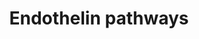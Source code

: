 ---
annotations:
- id: PW:0000228
  parent: signaling pathway
  type: Pathway Ontology
  value: G protein mediated signaling pathway via Galphai family
- id: PW:0000314
  parent: regulatory pathway
  type: Pathway Ontology
  value: calcium/calmodulin dependent signaling pathway
- id: PW:0000227
  parent: signaling pathway
  type: Pathway Ontology
  value: G protein mediated signaling pathway via Galphas family
- id: DOID:10913
  parent: cardiovascular system disease
  type: Disease Ontology
  value: benign essential hypertension
- id: CL:0000192
  parent: native cell
  type: Cell Type Ontology
  value: smooth muscle cell
- id: DOID:10763
  parent: cardiovascular system disease
  type: Disease Ontology
  value: hypertension
- id: PW:0000506
  parent: signaling pathway
  type: Pathway Ontology
  value: endothelin signaling pathway
- id: CL:0000071
  parent: native cell
  type: Cell Type Ontology
  value: blood vessel endothelial cell
- id: PW:0000006
  parent: signaling pathway
  type: Pathway Ontology
  value: Ras superfamily mediated signaling pathway
- id: PW:0000229
  parent: signaling pathway
  type: Pathway Ontology
  value: G protein mediated signaling pathway via Galphaq family
authors:
- Mkutmon
- MaintBot
- Eweitz
- Egonw
citedin: ''
communities:
- Renal_Genomics
description: Endothelin-1 is a bicyclic 21 amino acid peptide, produced primarily
  in the endothelium. It is a potent stimulus of long-lasting and persistent vasoconstriction.
  It also has a role as a stimulus of inflammation, oxidative stress and cellular
  proliferation.
last-edited: 2024-07-20
ndex: null
organisms:
- Bos taurus
redirect_from:
- /index.php/Pathway:WP3246
- /instance/WP3246
- /instance/WP3246_r134267
revision: r134267
schema-jsonld:
- '@context': https://schema.org/
  '@id': https://wikipathways.github.io/pathways/WP3246.html
  '@type': Dataset
  creator:
    '@type': Organization
    name: WikiPathways
  description: Endothelin-1 is a bicyclic 21 amino acid peptide, produced primarily
    in the endothelium. It is a potent stimulus of long-lasting and persistent vasoconstriction.
    It also has a role as a stimulus of inflammation, oxidative stress and cellular
    proliferation.
  keywords:
  - ADCY10
  - ADRA1A
  - ADRB1
  - ATP
  - ATP2A2
  - Arachidonic acid
  - CAD
  - CALCRL
  - CNN1
  - COII
  - CT
  - Ca2+
  - Citrulline
  - DAG
  - ECE1
  - EDN1
  - EDNRA
  - EDNRB
  - GNA15
  - GNAI1
  - GNAS
  - GNB5
  - GNG13
  - GTP
  - IP3
  - K+
  - L-Arginine
  - MAP2K1
  - MAPK1
  - MYL1
  - MYLK
  - 'NO'
  - NOS3
  - NPY
  - NPY1R
  - PIP2
  - PLCB1
  - PRKCA
  - PTGIR
  - RAF1
  - RAMP1
  - RIIAD1
  - cAMP
  - cGMP
  license: CC0
  name: Endothelin pathways
seo: CreativeWork
title: Endothelin pathways
wpid: WP3246
---